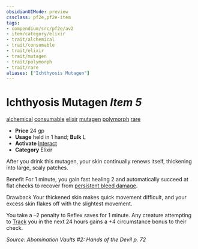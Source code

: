 ```yaml
---
obsidianUIMode: preview
cssclass: pf2e,pf2e-item
tags:
- compendium/src/pf2e/av2
- item/category/elixir
- trait/alchemical
- trait/consumable
- trait/elixir
- trait/mutagen
- trait/polymorph
- trait/rare
aliases: ["Ichthyosis Mutagen"]
---
```

# Ichthyosis Mutagen *Item 5*  
[alchemical](../../../Rules/traits/alchemical.md)  [consumable](../../../Rules/traits/consumable.md)  [elixir](../../../Rules/traits/elixir.md)  [mutagen](../../../Rules/traits/mutagen.md)  [polymorph](../../../Rules/traits/polymorph.md)  [rare](../../../Rules/traits/rare.md)  

- **Price** 24 gp
- **Usage** held in 1 hand; **Bulk** L
- **Activate** [Interact](../../../Rules/actions/interact.md)
- **Category** Elixir

After you drink this mutagen, your skin continually renews itself, thickening into large, scaly patches.

Benefit For 1 minute, you gain fast healing 2 and automatically succeed at flat checks to recover from [persistent bleed damage](../../../Rules/conditions.md#Persistent%20Damage).

Drawback Your thickened skin makes quick movement difficult, and your excess skin flakes off with the slightest movement.

You take a –2 penalty to Reflex saves for 1 minute. Any creature attempting to [Track](../../../Rules/actions/track.md) you in the next 24 hours gains a +4 circumstance bonus to their check.

*Source: Abomination Vaults #2: Hands of the Devil p. 72*